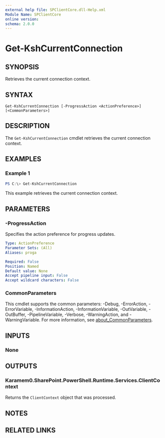 ```yaml
---
external help file: SPClientCore.dll-Help.xml
Module Name: SPClientCore
online version:
schema: 2.0.0
---
```


# Get-KshCurrentConnection

## SYNOPSIS
Retrieves the current connection context.

## SYNTAX

```
Get-KshCurrentConnection [-ProgressAction <ActionPreference>] [<CommonParameters>]
```

## DESCRIPTION
The `Get-KshCurrentConnection` cmdlet retrieves the current connection context.

## EXAMPLES

### Example 1
```powershell
PS C:\> Get-KshCurrentConnection
```

This example retrieves the current connection context.

## PARAMETERS

### -ProgressAction
Specifies the action preference for progress updates.

```yaml
Type: ActionPreference
Parameter Sets: (All)
Aliases: proga

Required: False
Position: Named
Default value: None
Accept pipeline input: False
Accept wildcard characters: False
```

### CommonParameters
This cmdlet supports the common parameters: -Debug, -ErrorAction, -ErrorVariable, -InformationAction, -InformationVariable, -OutVariable, -OutBuffer, -PipelineVariable, -Verbose, -WarningAction, and -WarningVariable. For more information, see [about_CommonParameters](http://go.microsoft.com/fwlink/?LinkID=113216).

## INPUTS

### None
## OUTPUTS

### Karamem0.SharePoint.PowerShell.Runtime.Services.ClientContext
Returns the `ClientContext` object that was processed.

## NOTES

## RELATED LINKS

